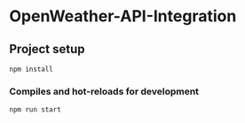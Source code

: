 # OpenWeather-API-Integration

## Project setup
```
npm install
```

### Compiles and hot-reloads for development
```
npm run start
```
